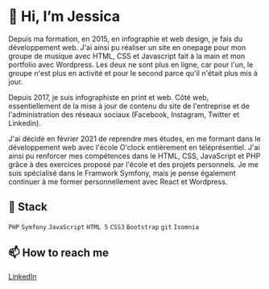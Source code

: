 # 👋 Hi, I’m Jessica
Depuis ma formation, en 2015, en infographie et web design, je fais du développement web. 
J'ai ainsi pu réaliser un site en onepage pour mon groupe de musique avec HTML, CSS et Javascript fait à la main et mon portfolio avec Wordpress. 
Les deux ne sont plus en ligne, car pour l'un, le groupe n'est plus en activité et pour le second parce qu'il n'était plus mis à jour.

Depuis 2017, je suis infographiste en print et web. 
Côté web, essentiellement de la mise à jour de contenu du site de l'entreprise et de l'administration des réseaux sociaux (Facebook, Instagram, Twitter et Linkedin).

J'ai décidé en février 2021 de reprendre mes études, en me formant dans le développement web avec l'école O'clock entièrement en téléprésentiel. 
J'ai ainsi pu renforcer mes compétences dans le HTML, CSS, JavaScript et PHP grâce à des exercices proposé par l'école et des projets personnels. 
Je me suis spécialisé dans le Framwork Symfony, mais je pense également continuer à me former personnellement avec React et Wordpress.

## 🌱 Stack
`PHP` `Symfony` `JavaScript` `HTML 5` `CSS3` `Bootstrap` `git` `Isomnia` 

## 📫 How to reach me
<a href="www.linkedin.com/in/sandjessica">LinkedIn</a>

<!---
Jessica-Sand/Jessica-Sand is a ✨ special ✨ repository because its `README.md` (this file) appears on your GitHub profile.
You can click the Preview link to take a look at your changes.
--->
